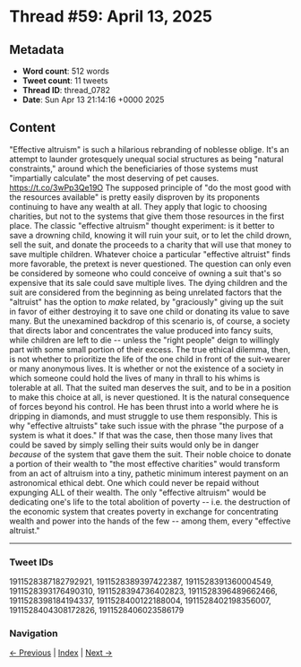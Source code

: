# Thread #59: April 13, 2025

## Metadata
- **Word count**: 512 words
- **Tweet count**: 11 tweets
- **Thread ID**: thread_0782
- **Date**: Sun Apr 13 21:14:16 +0000 2025

## Content

"Effective altruism" is such a hilarious rebranding of noblesse oblige. It's an attempt to launder grotesquely unequal social structures as being "natural constraints," around which the beneficiaries of those systems must "impartially calculate" the most deserving of pet causes. https://t.co/3wPp3Qe19O The supposed principle of "do the most good with the resources available" is pretty easily disproven by its proponents continuing to have any wealth at all. They apply that logic to choosing charities, but not to the systems that give them those resources in the first place. The classic "effective altruism" thought experiment: is it better to save a drowning child, knowing it will ruin your suit, or to let the child drown, sell the suit, and donate the proceeds to a charity that will use that money to save multiple children. Whatever choice a particular "effective altruist" finds more favorable, the pretext is never questioned. The question can only even be considered by someone who could conceive of owning a suit that's so expensive that its sale could save multiple lives. The dying children and the suit are considered from the beginning as being unrelated factors that the "altruist" has the option to *make* related, by "graciously" giving up the suit in favor of either destroying it to save one child or donating its value to save many. But the unexamined backdrop of this scenario is, of course, a society that directs labor and concentrates the value produced into fancy suits, while children are left to die -- unless the "right people" deign to willingly part with some small portion of their excess. The true ethical dilemma, then, is not whether to prioritize the life of the one child in front of the suit-wearer or many anonymous lives. It is whether or not the existence of a society in which someone could hold the lives of many in thrall to his whims is tolerable at all. That the suited man deserves the suit, and to be in a position to make this choice at all, is never questioned. It is the natural consequence of forces beyond his control. He has been thrust into a world where he is dripping in diamonds, and must struggle to use them responsibly. This is why "effective altruists" take such issue with the phrase "the purpose of a system is what it does." If that was the case, then those many lives that could be saved by simply selling their suits would only be in danger *because* of the system that gave them the suit. Their noble choice to donate a portion of their wealth to "the most effective charities" would transform from an act of altruism into a tiny, pathetic minimum interest payment on an astronomical ethical debt. One which could never be repaid without expunging ALL of their wealth. The only "effective altruism" would be dedicating one's life to the total abolition of poverty -- i.e. the destruction of the economic system that creates poverty in exchange for concentrating wealth and power into the hands of the few -- among them, every "effective altruist."

---

### Tweet IDs
1911528387182792921, 1911528389397422387, 1911528391360004549, 1911528393176490310, 1911528394736402823, 1911528396489662466, 1911528398184194337, 1911528400122188004, 1911528402198356007, 1911528404308172826, 1911528406023586179

### Navigation
[← Previous](#058) | [Index](index.md) | [Next →](#060)
